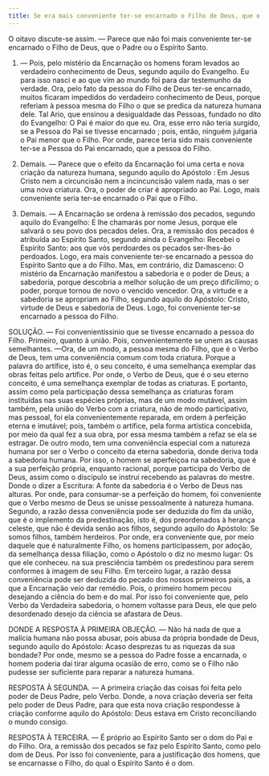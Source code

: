 ```yaml
---
title: Se era mais conveniente ter-se encarnado o Filho de Deus, que o Padre ou o Espírito Santo
---
```


O oitavo discute-se assim. — Parece que não foi mais conveniente ter-se encarnado o Filho de Deus, que o Padre ou o Espírito Santo.  

1. — Pois, pelo mistério da Encarnação os homens foram levados ao verdadeiro conhecimento de Deus, segundo aquilo do Evangelho. Eu para isso nasci e ao que vim ao mundo foi para dar testemunho da verdade. Ora, pelo fato da pessoa do Filho de Deus ter-se encarnado, muitos ficaram impedidos do verdadeiro conhecimento de Deus, porque referiam à pessoa mesma do Filho o que se predica da natureza humana dele. Tal Ario, que ensinou a desigualdade das Pessoas, fundado no dito do Evangelho: O Pai é maior do que eu. Ora, esse erro não teria surgido, se a Pessoa do Pai se tivesse encarnado ; pois, então, ninguém julgaria o Pai menor que o Filho. Por onde, parece teria sido mais conveniente ter-se a Pessoa do Pai encarnado, que a pessoa do Filho. 

2. Demais. — Parece que o efeito da Encarnação foi uma certa e nova criação da natureza humana, segundo aquilo do Apóstolo : Em Jesus Cristo nem a circuncisão nem a incincuncisão valem nada, mas o ser uma nova criatura. Ora, o poder de criar é apropriado ao Pai. Logo, mais conveniente seria ter-se encarnado o Pai que o Filho.  

3. Demais. — A Encarnação se ordena à remissão dos pecados, segundo aquilo do Evangelho: E lhe chamarás por nome Jesus, porque ele salvará o seu povo dos pecados deles. Ora, a remissão dos pecados é atribuída ao Espírito Santo, segundo ainda o Evangelho: Recebei o Espírito Santo: aos que vós perdoardes os pecados ser-lhes-ão perdoados. Logo, era mais conveniente ter-se encarnado a pessoa do Espírito Santo que a do Filho.  Mas, em contrário, diz Damasceno: O mistério da Encarnação manifestou a sabedoria e o poder de Deus; a sabedoria, porque descobria a melhor solução de um preço dificílimo; o poder, porque tornou de novo o vencido vencedor. Ora, a virtude e a sabedoria se apropriam ao Filho, segundo aquilo do Apóstolo: Cristo, virtude de Deus e sabedoria de Deus. Logo, foi conveniente ter-se encarnado a pessoa do Filho.  

SOLUÇÃO. — Foi convenientíssinio que se tivesse encarnado a pessoa do Filho.  Primeiro, quanto à união. Pois, convenientemente se unem as causas semelhantes. —Ora, de um modo, a pessoa mesma do Filho, que é o Verbo de Deus, tem uma conveniência comum com toda criatura. Porque a palavra do artífice, isto é, o seu conceito, é uma semelhança exemplar das obras feitas pelo artífice. Por onde, o Verbo de Deus, que é o seu eterno conceito, é uma semelhança exemplar de todas as criaturas. E portanto, assim como pela participação dessa semelhança as criaturas foram instituídas nas suas espécies próprias, mas de um modo mutável, assim também, pela união do Verbo com a criatura, não de modo participativo, mas pessoal, foi ela convenientemente reparada, em ordem à perfeição eterna e imutável; pois, também o artífice, pela forma artística concebida, por meio da qual fez a sua obra, por essa mesma também a refaz se ela se estragar. De outro modo, tem uma conveniência especial com a natureza humana por ser o Verbo o conceito da eterna sabedoria, donde deriva toda a sabedoria humana. Por isso, o homem se aperfeiçoa na sabedoria, que é a sua perfeição própria, enquanto racional, porque participa do Verbo de Deus, assim como o discípulo se instrui recebendo as palavras do mestre. Donde o dizer a Escritura: A fonte da sabedoria é o Verbo de Deus nas alturas. Por onde, para consumar-se a perfeição do homem, foi conveniente que o Verbo mesmo de Deus se unisse pessoalmente à natureza humana.  Segundo, a razão dessa conveniência pode ser deduzida do fim da união, que é o implemento da predestinação, isto é, dos preordenados à herança celeste, que não é devida senão aos filhos, segundo aquilo do Apóstolo: Se somos filhos, também herdeiros. Por onde, era conveniente que, por meio daquele que é naturalmente Filho, os homens participassem, por adoção, da semelhança dessa filiação, como o Apóstolo o diz no mesmo lugar: Os que ele conheceu. na sua presciência também os predestinou para serem conformes à imagem de seu Filho.  Em terceiro lugar, a razão dessa conveniência pode ser deduzida do pecado dos nossos primeiros pais, a que a Encarnação veio dar remédio. Pois, o primeiro homem pecou desejando a ciência do bem e do mal. Por isso foi conveniente que, pelo Verbo da Verdadeira sabedoria, o homem voltasse para Deus, ele que pelo desordenado desejo da ciência se afastara de Deus.  

DONDE A RESPOSTA À PRIMEIRA OBJEÇÃO. — Não há nada de que a malícia humana não possa abusar, pois abusa da própria bondade de Deus, segundo aquilo do Apóstolo: Acaso desprezas tu as riquezas da sua bondade? Por onde, mesmo se a pessoa do Padre fosse a encarnada, o homem poderia daí tirar alguma ocasião de erro, como se o Filho não pudesse ser suficiente para reparar a natureza humana.  

RESPOSTA À SEGUNDA. — A primeira criação das coisas foi feita pelo poder de Deus Padre, pelo Verbo. Donde, a nova criação deveria ser feita pelo poder de Deus Padre, para que esta nova criação respondesse à criação conforme aquilo do Apóstolo: Deus estava em Cristo reconciliando o mundo consigo.  

RESPOSTA À TERCEIRA. — É próprio ao Espírito Santo ser o dom do Pai e do Filho. Ora, a remissão dos pecados se faz pelo Espírito Santo, como pelo dom de Deus. Por isso foi conveniente, para a justificação dos homens, que se encarnasse o Filho, do qual o Espírito Santo é o dom.